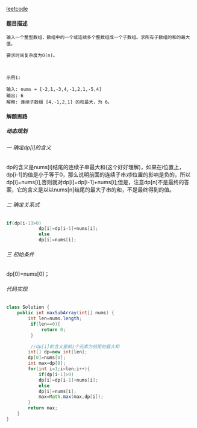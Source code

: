 [leetcode](https://leetcode-cn.com/problems/lian-xu-zi-shu-zu-de-zui-da-he-lcof/)

#### 题目描述

```
输入一个整型数组，数组中的一个或连续多个整数组成一个子数组。求所有子数组的和的最大值。

要求时间复杂度为O(n)。

 

示例1:

输入: nums = [-2,1,-3,4,-1,2,1,-5,4]
输出: 6
解释: 连续子数组 [4,-1,2,1] 的和最大，为 6。
```

#### 解题思路

##### 动态规划

###### 一 确定dp[i]的含义

dp的含义是nums[i]结尾的连续子串最大和(这个好好理解)，如果在i位置上，dp[i-1]的值是小于等于0，那么说明前面的连续子串对i位置的影响是负的，所以dp[i]=nums[i],否则就对dp[i]=dp[i-1]+nums[i];但是，注意dp[n]不是最终的答案，它的含义是以以nums[n]结尾的最大子串的和，不是最终得到的值。

###### 二  确定关系式

```java
if(dp[i-1]>0)
            dp[i]=dp[i-1]+nums[i];
            else
            dp[i]=nums[i];
```

###### 三  初始条件

dp[0]=nums[0]；

###### 代码实现

```java
class Solution {
    public int maxSubArray(int[] nums) {
        int len=nums.length;
         if(len==0){
             return 0;
         }
         
         //dp[i]的含义是前i个元素为结尾的最大和
        int[] dp=new int[len];
        dp[0]=nums[0];
        int max=dp[0];
        for(int i=1;i<len;i++){
            if(dp[i-1]>0)
            dp[i]=dp[i-1]+nums[i];
            else
            dp[i]=nums[i];
            max=Math.max(max,dp[i]);
        }
        return max;
    }
}
```



